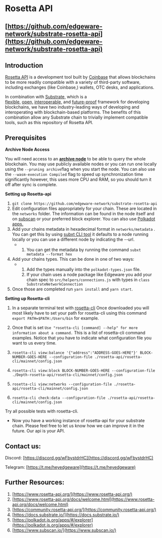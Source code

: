 # Rosetta API

## [https://github.com/edgeware-network/substrate-rosetta-api](https://github.com/edgeware-network/substrate-rosetta-api)

## Introduction

[Rosetta API](https://www.rosetta-api.org/) is a development tool built by [Coinbase](https://coinbase.com/) that allows blockchains to be more readily compatible with a variety of third-party software, including exchanges (like Coinbase,) wallets, OTC desks, and applications.

In combination with [Substrate,](https://substrate.dev/) which is a [flexible,](https://substrate.io/technology/flexible/) [open,](https://substrate.io/technology/open/) [interoperable,](https://substrate.io/technology/interoperable/) and [future-proof](https://substrate.io/technology/future-proof/) framework for developing blockchains, we have two industry-leading ways of developing and interoperating with blockchain-based platforms. The benefits of this combination allow any Substrate chain to trivially implement compatible tools, such as this repository of Rosetta API.

## Prerequisites

**Archive Node Access**

You will need access to an **[archive node](https://wiki.polkadot.network/docs/maintain-sync)** [](https://wiki.polkadot.network/docs/maintain-sync) to be able to query the whole blockchain. You may use publicly available nodes or you can run one locally using the `--pruning archive`flag when you start the node. You can also use the `--wasm-execution Compiled` flag to speed up synchronization time significantly however, this uses more CPU and RAM, so you should turn it off after sync is complete.

**Setting up Rosetta-api**

1.  `git clone https://github.com/edgeware-network/substrate-rosetta-api`
2.  Edit configuration files appropriately for your chain. These are located in the `networks` folder. The information can be found in the node itself and on [subscan](https://polkadot.subscan.io/) or your preferred block explorer. You can also use [Polkadot apps.](https://polkadot.js.org/apps/#/explorer)
3.  Add your chains metadata in hexadecimal format in `networks/metadata` . You can get this by using [subxt CLI tool](https://github.com/paritytech/subxt) it defaults to a node running locally or you can use a different node by indicating the --url.
    -  1.  You can get the metadata by running the command `subxt metadata --format hex`
4.  Add your chains types. This can be done in one of two ways:
    -  1.  Add the types manually into the `polkadot-types.json` file.
        2.  If your chain uses a node package like Edgeware you add your chain spec to `src/helpers/connections.js` with types in `class SubstrateNetworkConnection`
5.  Once those are completed run `yarn install` and `yarn start`.
    

**Setting up Rosetta-cli**

1.  In a separate terminal test with [rosetta-cli](https://github.com/coinbase/rosetta-cli ) Once downloaded you will most likely have to set your path for rosetta-cli using this command `export PATH=$PATH:/Users/bin` for example.

3.  Once that is set `Use "rosetta-cli [command] --help" for more information about a command.` This is a list of rosetta-cli command examples. Notice that you have to indicate what configuration file you want to us every time.

5.  `rosetta-cli view:balance '{"address":"ADDRESS-GOES-HERE"}' BLOCK-NUMBER-GOES-HERE --configuration-file ./rosetta-api/rosetta-cli/mainnet/config.json`

7.  `rosetta-cli view:block BLOCK-NUMBER-GOES-HERE --configuration-file ./Depth-rosetta-api/rosetta-cli/mainnet/config.json`

9.  `rosetta-cli view:networks --configuration-file ./rosetta-api/rosetta-cli/mainnet/config.json`

11.  `rosetta-cli check:data --configuration-file ./rosetta-api/rosetta-cli/mainnet/config.json`

Try all possible tests with rosetta-cli.

-   Now you have a working instance of rosetta-api for your substrate chain. Please feel free to let us know how we can improve it in the future. Our api is your API.

## Contact us:

Discord: [https://discord.gg/wFbystdrHC](https://discord.gg/wFbystdrHC)

Telegram: [https://t.me/heyedgeware](https://t.me/heyedgeware)

## Further Resources:

1.  [https://www.rosetta-api.org/](https://www.rosetta-api.org/)
2.  [https://www.rosetta-api.org/docs/welcome.html](https://www.rosetta-api.org/docs/welcome.html)
3.  [https://community.rosetta-api.org/](https://community.rosetta-api.org/)
4.  [https://docs.substrate.io/](https://docs.substrate.io/)
5.  [https://polkadot.js.org/apps/#/explorer](https://polkadot.js.org/apps/#/explorer)
6.  [https://www.subscan.io/](https://www.subscan.io/)
